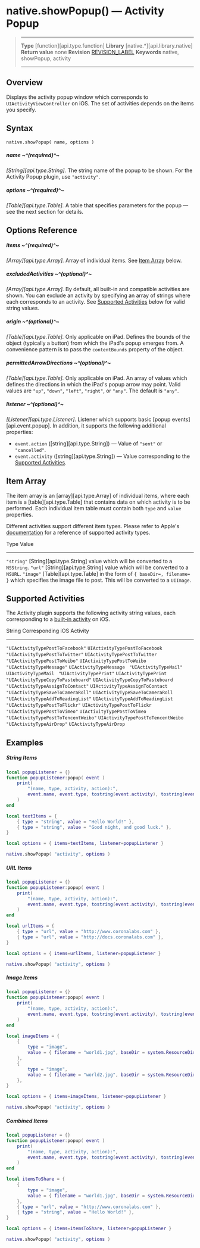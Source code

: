 # native.showPopup() — Activity Popup

> --------------------- ------------------------------------------------------------------------------------------
> __Type__              [function][api.type.function]
> __Library__           [native.*][api.library.native]
> __Return value__      none
> __Revision__          [REVISION_LABEL](REVISION_URL)
> __Keywords__          native, showPopup, activity
> --------------------- ------------------------------------------------------------------------------------------

## Overview

Displays the activity popup window which corresponds to `UIActivityViewController` on iOS. The set of activities depends on the items you specify.


## Syntax

	native.showPopup( name, options )

##### name ~^(required)^~
_[String][api.type.String]._ The string name of the popup to be shown. For the Activity Popup plugin, use `"activity"`.

##### options ~^(required)^~
_[Table][api.type.Table]._ A table that specifies parameters for the popup — see the next section for details.


## Options Reference

##### items ~^(required)^~
_[Array][api.type.Array]._ Array of individual items. See [Item Array](#itemarray) below.

##### excludedActivities ~^(optional)^~
_[Array][api.type.Array]._ By default, all built-in and compatible activities are shown. You can exclude an activity by specifying an array of strings where each corresponds to an activity. See [Supported Activities](#activities) below for valid string values.

##### origin ~^(optional)^~
_[Table][api.type.Table]._ Only applicable on iPad. Defines the bounds of the object (typically&nbsp;a&nbsp;button) from which the iPad's popup emerges from. A convenience pattern is to pass the `contentBounds` property of the object.

##### permittedArrowDirections ~^(optional)^~
_[Table][api.type.Table]._ Only applicable on iPad. An array of values which defines the directions in which the iPad's popup arrow may point. Valid values are `"up"`, `"down"`, `"left"`, `"right"`, or `"any"`. The default is `"any"`.

##### listener ~^(optional)^~
_[Listener][api.type.Listener]._ Listener which supports basic [popup events][api.event.popup]. In addition, it supports the following additional properties:

* `event.action` ([string][api.type.String]) &mdash; Value of `"sent"` or `"cancelled"`.
* `event.activity` ([string][api.type.String]) &mdash; Value corresponding to the [Supported Activities](#activities).


<a id="itemarray"></a>

## Item Array

The item array is an [array][api.type.Array] of individual items, where each item is a [table][api.type.Table] that contains data on which activity is to be performed. Each individual item table must contain both `type` and `value` properties.

Different activities support different item types. Please refer to Apple's [documentation](https://developer.apple.com/library/ios/documentation/UIKit/Reference/UIActivity_Class/index.html#//apple_ref/doc/constant_group/Built_in_Activity_Types)
for a reference of supported activity types.

<div class="inner-table">

Type			Value
--------------	----------------------------------------------------------------------------------------------
`"string"`		[String][api.type.String] value which will be converted to a `NSString`.
`"url"`			[String][api.type.String] value which will be converted to a `NSURL`.
`"image"`		[Table][api.type.Table] in the form of <nobr>`{ baseDir=, filename= }`</nobr> which specifies the image file to post. This will be converted to a `UIImage`.

</div>


<a id="activities"></a>

## Supported Activities

The Activity plugin supports the following activity string values, each corresponding to a [built-in activity](https://developer.apple.com/library/ios/documentation/UIKit/Reference/UIActivity_Class/index.html#//apple_ref/doc/constant_group/Built_in_Activity_Types) on iOS.

<div class="inner-table">

String									Corresponding iOS Activity
--------------------------------------	-------------------------------------------
`"UIActivityTypePostToFacebook"`		`UIActivityTypePostToFacebook` &nbsp;
`"UIActivityTypePostToTwitter"`			`UIActivityTypePostToTwitter` &nbsp;
`"UIActivityTypePostToWeibo"`			`UIActivityTypePostToWeibo` &nbsp;
`"UIActivityTypeMessage"`				`UIActivityTypeMessage` &nbsp;
`"UIActivityTypeMail"`					`UIActivityTypeMail` &nbsp;
`"UIActivityTypePrint"`					`UIActivityTypePrint` &nbsp;
`"UIActivityTypeCopyToPasteboard"`		`UIActivityTypeCopyToPasteboard` &nbsp;
`"UIActivityTypeAssignToContact"`		`UIActivityTypeAssignToContact` &nbsp;
`"UIActivityTypeSaveToCameraRoll"`		`UIActivityTypeSaveToCameraRoll` &nbsp;
`"UIActivityTypeAddToReadingList"`		`UIActivityTypeAddToReadingList` &nbsp;
`"UIActivityTypePostToFlickr"`			`UIActivityTypePostToFlickr` &nbsp;
`"UIActivityTypePostToVimeo"`			`UIActivityTypePostToVimeo` &nbsp;
`"UIActivityTypePostToTencentWeibo"`	`UIActivityTypePostToTencentWeibo` &nbsp;
`"UIActivityTypeAirDrop"`				`UIActivityTypeAirDrop` &nbsp;

</div>


## Examples

##### String Items

`````lua
local popupListener = {}
function popupListener:popup( event )
	print(
		"(name, type, activity, action):", 
		event.name, event.type, tostring(event.activity), tostring(event.action)
	)
end

local textItems = {
	{ type = "string", value = "Hello World!" },
	{ type = "string", value = "Good night, and good luck." },
}

local options = { items=textItems, listener=popupListener }

native.showPopup( "activity", options )
`````

##### URL Items

`````lua
local popupListener = {}
function popupListener:popup( event )
	print(
		"(name, type, activity, action):", 
		event.name, event.type, tostring(event.activity), tostring(event.action)
	)
end

local urlItems = {
	{ type = "url", value = "http://www.coronalabs.com" },
	{ type = "url", value = "http://docs.coronalabs.com" },
}

local options = { items=urlItems, listener=popupListener }

native.showPopup( "activity", options )
`````

##### Image Items

`````lua
local popupListener = {}
function popupListener:popup( event )
	print(
		"(name, type, activity, action):", 
		event.name, event.type, tostring(event.activity), tostring(event.action)
	)
end

local imageItems = {
	{
		type = "image",
		value = { filename = "world1.jpg", baseDir = system.ResourceDirectory }
	},
	{
		type = "image",
		value = { filename = "world2.jpg", baseDir = system.ResourceDirectory }
	},
}

local options = { items=imageItems, listener=popupListener }

native.showPopup( "activity", options )
`````

##### Combined Items

`````lua
local popupListener = {}
function popupListener:popup( event )
	print(
		"(name, type, activity, action):", 
		event.name, event.type, tostring(event.activity), tostring(event.action)
	)
end

local itemsToShare = {
	{
		type = "image",
		value = { filename = "world1.jpg", baseDir = system.ResourceDirectory }
	},
	{ type = "url", value = "http://www.coronalabs.com" },
	{ type = "string", value = "Hello World!" },
}

local options = { items=itemsToShare, listener=popupListener }

native.showPopup( "activity", options )
`````